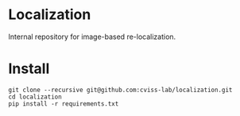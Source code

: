 # Localization
Internal repository for image-based re-localization.

# Install
```
git clone --recursive git@github.com:cviss-lab/localization.git
cd localization
pip install -r requirements.txt
```
